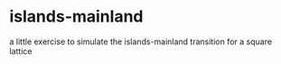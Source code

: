 # islands-mainland
a little exercise to simulate the islands-mainland transition for a square lattice
